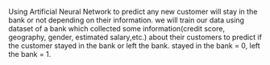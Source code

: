 Using Artificial Neural Network to predict any new customer will stay in the bank or not depending on their information. we will train our data using dataset of a bank which collected some information(credit score, geography, gender, estimated salary,etc.) about their customers to predict if the customer stayed in the bank or left the bank. stayed in the bank = 0, left the bank = 1.
